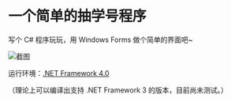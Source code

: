 # 一个简单的抽学号程序

写个 C# 程序玩玩，用 Windows Forms 做个简单的界面吧~

![截图](http://i13.tietuku.com/14adae58b5d19c0e.png)

运行环境：[.NET Framework 4.0](https://www.microsoft.com/zh-cn/download/details.aspx?id=17718)

（理论上可以编译出支持 .NET Framework 3 的版本，目前尚未测试。）